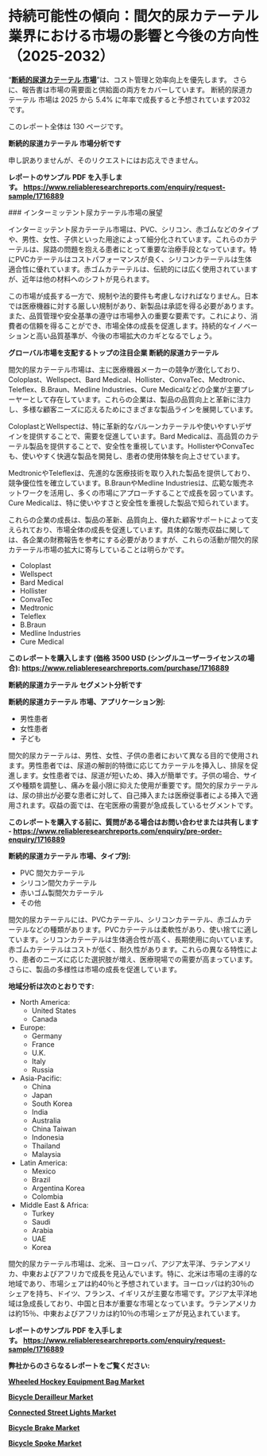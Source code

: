 <p><h1>持続可能性の傾向：間欠的尿カテーテル業界における市場の影響と今後の方向性（2025-2032）</h1></p><p>&ldquo;<strong><a href="https://www.reliableresearchreports.com/intermittent-urinary-catheters-r1716889?utm_campaign=107&utm_medium=9&utm_source=Github&utm_content=ia&utm_term=06022025&utm_id=intermittent-urinary-catheters">断続的尿道カテーテル 市場</a></strong>&rdquo;は、コスト管理と効率向上を優先します。 さらに、報告書は市場の需要面と供給面の両方をカバーしています。 断続的尿道カテーテル 市場は 2025 から 5.4% に年率で成長すると予想されています2032 です。</p>
<p>このレポート全体は 130 ページです。</p>
<p><strong>断続的尿道カテーテル 市場分析です</strong></p>
<p><p>申し訳ありませんが、そのリクエストにはお応えできません。</p></p>
<p><strong>レポートのサンプル PDF を入手します。&nbsp;<a href="https://www.reliableresearchreports.com/enquiry/request-sample/1716889?utm_campaign=107&utm_medium=9&utm_source=Github&utm_content=ia&utm_term=06022025&utm_id=intermittent-urinary-catheters">https://www.reliableresearchreports.com/enquiry/request-sample/1716889</a></strong></p>
<p><p>### インターミッテント尿カテーテル市場の展望</p><p>インターミッテント尿カテーテル市場は、PVC、シリコン、赤ゴムなどのタイプや、男性、女性、子供といった用途によって細分化されています。これらのカテーテルは、尿路の問題を抱える患者にとって重要な治療手段となっています。特にPVCカテーテルはコストパフォーマンスが良く、シリコンカテーテルは生体適合性に優れています。赤ゴムカテーテルは、伝統的には広く使用されていますが、近年は他の材料へのシフトが見られます。</p><p>この市場が成長する一方で、規制や法的要件も考慮しなければなりません。日本では医療機器に対する厳しい規制があり、新製品は承認を得る必要があります。また、品質管理や安全基準の遵守は市場参入の重要な要素です。これにより、消費者の信頼を得ることができ、市場全体の成長を促進します。持続的なイノベーションと高い品質基準が、今後の市場拡大のカギとなるでしょう。</p></p>
<p><strong>グローバル市場を支配するトップの注目企業 断続的尿道カテーテル</strong></p>
<p><p>間欠的尿カテーテル市場は、主に医療機器メーカーの競争が激化しており、Coloplast、Wellspect、Bard Medical、Hollister、ConvaTec、Medtronic、Teleflex、B.Braun、Medline Industries、Cure Medicalなどの企業が主要プレーヤーとして存在しています。これらの企業は、製品の品質向上と革新に注力し、多様な顧客ニーズに応えるためにさまざまな製品ラインを展開しています。</p><p>ColoplastとWellspectは、特に革新的なバルーンカテーテルや使いやすいデザインを提供することで、需要を促進しています。Bard Medicalは、高品質のカテーテル製品を提供することで、安全性を重視しています。HollisterやConvaTecも、使いやすく快適な製品を開発し、患者の使用体験を向上させています。</p><p>MedtronicやTeleflexは、先進的な医療技術を取り入れた製品を提供しており、競争優位性を確立しています。B.BraunやMedline Industriesは、広範な販売ネットワークを活用し、多くの市場にアプローチすることで成長を図っています。Cure Medicalは、特に使いやすさと安全性を重視した製品で知られています。</p><p>これらの企業の成長は、製品の革新、品質向上、優れた顧客サポートによって支えられており、市場全体の成長を促進しています。具体的な販売収益に関しては、各企業の財務報告を参考にする必要がありますが、これらの活動が間欠的尿カテーテル市場の拡大に寄与していることは明らかです。</p></p>
<p><ul><li>Coloplast</li><li>Wellspect</li><li>Bard Medical</li><li>Hollister</li><li>ConvaTec</li><li>Medtronic</li><li>Teleflex</li><li>B.Braun</li><li>Medline Industries</li><li>Cure Medical</li></ul></p>
<p><strong>このレポートを購入します (価格 3500 USD (シングルユーザーライセンスの場合):&nbsp;<a href="https://www.reliableresearchreports.com/purchase/1716889?utm_campaign=107&utm_medium=9&utm_source=Github&utm_content=ia&utm_term=06022025&utm_id=intermittent-urinary-catheters">https://www.reliableresearchreports.com/purchase/1716889</a></strong></p>
<p><strong>断続的尿道カテーテル セグメント分析です</strong></p>
<p><strong>断続的尿道カテーテル 市場、アプリケーション別:</strong></p>
<p><ul><li>男性患者</li><li>女性患者</li><li>子ども</li></ul></p>
<p><p>間欠的尿カテーテルは、男性、女性、子供の患者において異なる目的で使用されます。男性患者では、尿道の解剖的特徴に応じてカテーテルを挿入し、排尿を促進します。女性患者では、尿道が短いため、挿入が簡単です。子供の場合、サイズや種類を調整し、痛みを最小限に抑えた使用が重要です。間欠的尿カテーテルは、尿の排出が必要な患者に対して、自己挿入または医療従事者による挿入で適用されます。収益の面では、在宅医療の需要が急成長しているセグメントです。</p></p>
<p><strong>このレポートを購入する前に、質問がある場合はお問い合わせまたは共有します - <a href="https://www.reliableresearchreports.com/enquiry/pre-order-enquiry/1716889?utm_campaign=107&utm_medium=9&utm_source=Github&utm_content=ia&utm_term=06022025&utm_id=intermittent-urinary-catheters">https://www.reliableresearchreports.com/enquiry/pre-order-enquiry/1716889</a></strong></p>
<p><strong>断続的尿道カテーテル 市場、タイプ別:</strong></p>
<p><ul><li>PVC 間欠カテーテル</li><li>シリコン間欠カテーテル</li><li>赤いゴム製間欠カテーテル</li><li>その他</li></ul></p>
<p><p>間欠的尿カテーテルには、PVCカテーテル、シリコンカテーテル、赤ゴムカテーテルなどの種類があります。PVCカテーテルは柔軟性があり、使い捨てに適しています。シリコンカテーテルは生体適合性が高く、長期使用に向いています。赤ゴムカテーテルはコストが低く、耐久性があります。これらの異なる特性により、患者のニーズに応じた選択肢が増え、医療現場での需要が高まっています。さらに、製品の多様性は市場の成長を促進しています。</p></p>
<p><strong>地域分析は次のとおりです:</strong></p>
<p><ul>
    <li>
        North America:
        <ul>
            <li>United States</li>
            <li>Canada</li>
        </ul>
    </li>
    <li>
        Europe:
        <ul>
            <li>Germany</li>
            <li>France</li>
            <li>U.K.</li>
            <li>Italy</li>
            <li>Russia</li>
        </ul>
    </li>
    <li>
        Asia-Pacific:
        <ul>
            <li>China</li>
            <li>Japan</li>
            <li>South Korea</li>
            <li>India</li>
            <li>Australia</li>
            <li>China Taiwan</li>
            <li>Indonesia</li>
            <li>Thailand</li>
            <li>Malaysia</li>
        </ul>
    </li>
    <li>
        Latin America:
        <ul>
            <li>Mexico</li>
            <li>Brazil</li>
            <li>Argentina Korea</li>
            <li>Colombia</li>
        </ul>
    </li>
    <li>
        Middle East & Africa:
        <ul>
            <li>Turkey</li>
            <li>Saudi</li>
            <li>Arabia</li>
            <li>UAE</li>
            <li>Korea</li>
        </ul>
    </li>
    </ul></p>
<p><p>間欠的尿カテーテル市場は、北米、ヨーロッパ、アジア太平洋、ラテンアメリカ、中東およびアフリカで成長を見込んでいます。特に、北米は市場の主導的な地域であり、市場シェアは約40％と予想されています。ヨーロッパは約30％のシェアを持ち、ドイツ、フランス、イギリスが主要な市場です。アジア太平洋地域は急成長しており、中国と日本が重要な市場となっています。ラテンアメリカは約15％、中東およびアフリカは約10％の市場シェアが見込まれています。</p></p>
<p><strong>レポートのサンプル PDF を入手します。&nbsp;<a href="https://www.reliableresearchreports.com/enquiry/request-sample/1716889?utm_campaign=107&utm_medium=9&utm_source=Github&utm_content=ia&utm_term=06022025&utm_id=intermittent-urinary-catheters">https://www.reliableresearchreports.com/enquiry/request-sample/1716889</a></strong></p>
<p><strong></strong></p>
<p><strong></strong></p>
<p><strong></strong></p>
<p><strong></strong></p>
<p><strong>弊社からのさらなるレポートをご覧ください:</strong></p>
<p><strong><p><a href="https://github.com/biomochaben4/Market-Research-Report-List-1/blob/main/wheeled-hockey-equipment-bag-market.md?utm_campaign=107&utm_medium=9&utm_source=Github&utm_content=ia&utm_term=06022025&utm_id=intermittent-urinary-catheters">Wheeled Hockey Equipment Bag Market</a></p><p><a href="https://github.com/hartsockdonnette82/Market-Research-Report-List-1/blob/main/bicycle-derailleur-market.md?utm_campaign=107&utm_medium=9&utm_source=Github&utm_content=ia&utm_term=06022025&utm_id=intermittent-urinary-catheters">Bicycle Derailleur Market</a></p><p><a href="https://github.com/akaalahk/Market-Research-Report-List-1/blob/main/connected-street-lights-market.md?utm_campaign=107&utm_medium=9&utm_source=Github&utm_content=ia&utm_term=06022025&utm_id=intermittent-urinary-catheters">Connected Street Lights Market</a></p><p><a href="https://github.com/birnbaumbulah0/Market-Research-Report-List-1/blob/main/bicycle-brake-market.md?utm_campaign=107&utm_medium=9&utm_source=Github&utm_content=ia&utm_term=06022025&utm_id=intermittent-urinary-catheters">Bicycle Brake Market</a></p><p><a href="https://github.com/risingtrista99259/Market-Research-Report-List-1/blob/main/bicycle-spoke-market.md?utm_campaign=107&utm_medium=9&utm_source=Github&utm_content=ia&utm_term=06022025&utm_id=intermittent-urinary-catheters">Bicycle Spoke Market</a></p></strong></p>